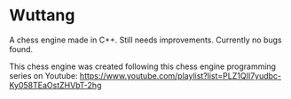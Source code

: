# Wuttang
A chess engine made in C++. Still needs improvements.
Currently no bugs found.

This chess engine was created following this chess engine programming series on Youtube: https://www.youtube.com/playlist?list=PLZ1QII7yudbc-Ky058TEaOstZHVbT-2hg
